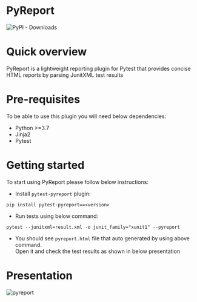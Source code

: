 # PyReport

![PyPI - Downloads](https://img.shields.io/pypi/dm/pytest-pyreport)

# Quick overview
PyReport is a lightweight reporting plugin for Pytest that provides concise HTML reports by parsing JunitXML test results

# Pre-requisites
To be able to use this plugin you will need below dependencies:
* Python >=3.7
* Jinja2
* Pytest

# Getting started

To start using PyReport please follow below instructions:

* Install `pytest-pyreport` plugin:
```
pip install pytest-pyreport==<version>
```

* Run tests using below command:
```
pytest --junitxml=result.xml -o junit_family="xunit1" --pyreport
```

* You should see `pyreport.html` file that auto generated by using above command. \
Open it and check the test results as shown in below presentation

# Presentation
![pyreport](presentation.gif)